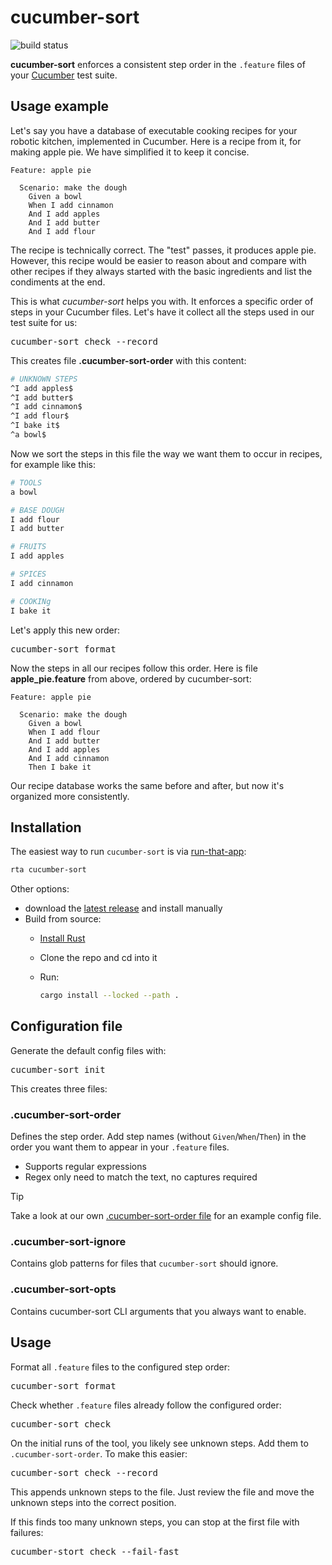 # cucumber-sort

![build status](https://github.com/kevgo/cucumber-sort/actions/workflows/ci.yml/badge.svg)

**cucumber-sort** enforces a consistent step order in the `.feature` files of
your [Cucumber](https://cucumber.io) test suite.

## Usage example

Let's say you have a database of executable cooking recipes for your robotic
kitchen, implemented in Cucumber. Here is a recipe from it, for making apple
pie. We have simplified it to keep it concise.

<a type="workspace/new-file" filename="apple_pie.feature">

```cucumber
Feature: apple pie

  Scenario: make the dough
    Given a bowl
    When I add cinnamon
    And I add apples
    And I add butter
    And I add flour
```

</a>

The recipe is technically correct. The "test" passes, it produces apple pie.
However, this recipe would be easier to reason about and compare with other
recipes if they always started with the basic ingredients and list the
condiments at the end.

This is what _cucumber-sort_ helps you with. It enforces a specific order of
steps in your Cucumber files. Let's have it collect all the steps used in our
test suite for us:

<pre type="shell/command" allow-error>
cucumber-sort check --record
</pre>

<a type="workspace/existing-file-with-content">

This creates file **.cucumber-sort-order** with this content:

```sh
# UNKNOWN STEPS
^I add apples$
^I add butter$
^I add cinnamon$
^I add flour$
^I bake it$
^a bowl$
```

</a>

Now we sort the steps in this file the way we want them to occur in recipes, for
example like this:

<a type="workspace/new-file" filename=".cucumber-sort-order">

```sh
# TOOLS
a bowl

# BASE DOUGH
I add flour
I add butter

# FRUITS
I add apples

# SPICES
I add cinnamon

# COOKINg
I bake it
```

</a>

Let's apply this new order:

<pre type="shell/command">
cucumber-sort format
</pre>

<a type="workspace/existing-file-with-content">

Now the steps in all our recipes follow this order. Here is file
**apple_pie.feature** from above, ordered by cucumber-sort:

```cucumber
Feature: apple pie

  Scenario: make the dough
    Given a bowl
    When I add flour
    And I add butter
    And I add apples
    And I add cinnamon
    Then I bake it
```

</a>

Our recipe database works the same before and after, but now it's organized more
consistently.

## Installation

The easiest way to run `cucumber-sort` is via
[run-that-app](https://github.com/kevgo/run-that-app):

```zsh
rta cucumber-sort
```

Other options:

- download the
  [latest release](https://github.com/kevgo/cucumber-sort/releases/latest) and
  install manually
- Build from source:
  - [Install Rust](https://rustup.rs)
  - Clone the repo and cd into it
  - Run:

    ```zsh
    cargo install --locked --path .
    ```

## Configuration file

Generate the default config files with:

<pre type="subcommand">
cucumber-sort init
</pre>

This creates three files:

### .cucumber-sort-order

Defines the step order. Add step names (without `Given`/`When`/`Then`) in the
order you want them to appear in your `.feature` files.

- Supports regular expressions
- Regex only need to match the text, no captures required

> [!TIP]
> Take a look at our own [.cucumber-sort-order file](.cucumber-sort-order) for
> an example config file.

### .cucumber-sort-ignore

Contains glob patterns for files that `cucumber-sort` should ignore.

### .cucumber-sort-opts

Contains cucumber-sort CLI arguments that you always want to enable.

## Usage

Format all `.feature` files to the configured step order:

<pre type="subcommand">
cucumber-sort format
</pre>

Check whether `.feature` files already follow the configured order:

<pre type="subcommand">
cucumber-sort check
</pre>

On the initial runs of the tool, you likely see unknown steps. Add them to
`.cucumber-sort-order`. To make this easier:

<pre type="subcommand">
cucumber-sort check --record
</pre>

This appends unknown steps to the file. Just review the file and move the
unknown steps into the correct position.

If this finds too many unknown steps, you can stop at the first file with
failures:

<pre type="subcommand">
cucumber-stort check --fail-fast
</pre>
